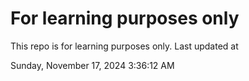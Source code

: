 # For learning purposes only
This repo is for learning purposes only.
Last updated at

Sunday, November 17, 2024 3:36:12 AM

